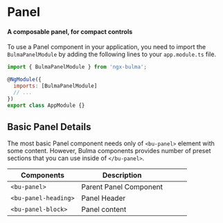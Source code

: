 # Panel

#### A composable panel, for compact controls

To use a Panel component in your application, you need to import the `BulmaPanelModule` by adding the following lines to your `app.module.ts` file.

```javascript
import { BulmaPanelModule } from 'ngx-bulma';

@NgModule({
  imports: [BulmaPanelModule]
  // ...
})
export class AppModule {}
```

## Basic Panel Details

The most basic Panel component needs only of `<bu-panel>` element with some content. However, Bulma components provides number of preset sections that you can use inside of `</bu-panel>`.

| Components           | Description            |     |     |     |
| -------------------- | ---------------------- | --- | --- | --- |
| `<bu-panel>`         | Parent Panel Component |     |     |     |
| `<bu-panel-heading>` | Panel Header           |     |     |     |
| `<bu-panel-block>`   | Panel content          |     |     |     |
